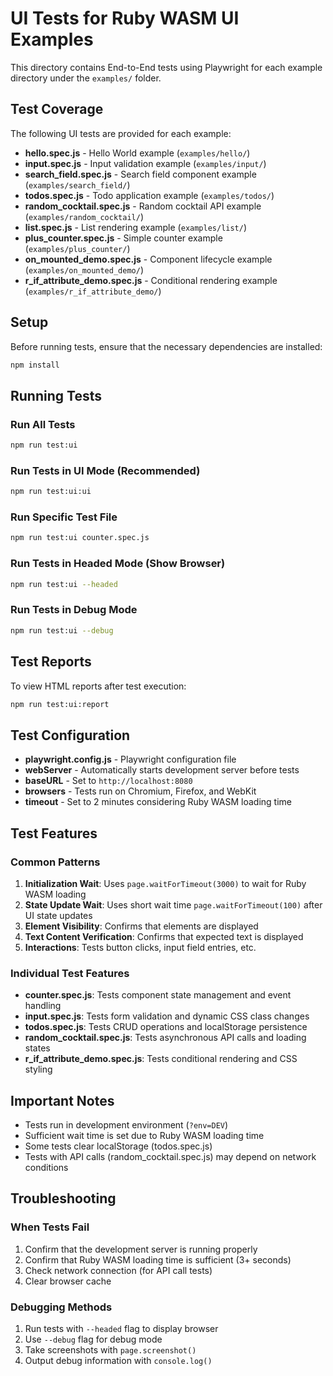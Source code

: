 # UI Tests for Ruby WASM UI Examples

This directory contains End-to-End tests using Playwright for each example directory under the `examples/` folder.

## Test Coverage

The following UI tests are provided for each example:

- **hello.spec.js** - Hello World example (`examples/hello/`)
- **input.spec.js** - Input validation example (`examples/input/`)
- **search_field.spec.js** - Search field component example (`examples/search_field/`)
- **todos.spec.js** - Todo application example (`examples/todos/`)
- **random_cocktail.spec.js** - Random cocktail API example (`examples/random_cocktail/`)
- **list.spec.js** - List rendering example (`examples/list/`)
- **plus_counter.spec.js** - Simple counter example (`examples/plus_counter/`)
- **on_mounted_demo.spec.js** - Component lifecycle example (`examples/on_mounted_demo/`)
- **r_if_attribute_demo.spec.js** - Conditional rendering example (`examples/r_if_attribute_demo/`)

## Setup

Before running tests, ensure that the necessary dependencies are installed:

```bash
npm install
```

## Running Tests

### Run All Tests

```bash
npm run test:ui
```

### Run Tests in UI Mode (Recommended)

```bash
npm run test:ui:ui
```

### Run Specific Test File

```bash
npm run test:ui counter.spec.js
```

### Run Tests in Headed Mode (Show Browser)

```bash
npm run test:ui --headed
```

### Run Tests in Debug Mode

```bash
npm run test:ui --debug
```

## Test Reports

To view HTML reports after test execution:

```bash
npm run test:ui:report
```

## Test Configuration

- **playwright.config.js** - Playwright configuration file
- **webServer** - Automatically starts development server before tests
- **baseURL** - Set to `http://localhost:8080`
- **browsers** - Tests run on Chromium, Firefox, and WebKit
- **timeout** - Set to 2 minutes considering Ruby WASM loading time

## Test Features

### Common Patterns

1. **Initialization Wait**: Uses `page.waitForTimeout(3000)` to wait for Ruby WASM loading
2. **State Update Wait**: Uses short wait time `page.waitForTimeout(100)` after UI state updates
3. **Element Visibility**: Confirms that elements are displayed
4. **Text Content Verification**: Confirms that expected text is displayed
5. **Interactions**: Tests button clicks, input field entries, etc.

### Individual Test Features

- **counter.spec.js**: Tests component state management and event handling
- **input.spec.js**: Tests form validation and dynamic CSS class changes
- **todos.spec.js**: Tests CRUD operations and localStorage persistence
- **random_cocktail.spec.js**: Tests asynchronous API calls and loading states
- **r_if_attribute_demo.spec.js**: Tests conditional rendering and CSS styling

## Important Notes

- Tests run in development environment (`?env=DEV`)
- Sufficient wait time is set due to Ruby WASM loading time
- Some tests clear localStorage (todos.spec.js)
- Tests with API calls (random_cocktail.spec.js) may depend on network conditions

## Troubleshooting

### When Tests Fail

1. Confirm that the development server is running properly
2. Confirm that Ruby WASM loading time is sufficient (3+ seconds)
3. Check network connection (for API call tests)
4. Clear browser cache

### Debugging Methods

1. Run tests with `--headed` flag to display browser
2. Use `--debug` flag for debug mode
3. Take screenshots with `page.screenshot()`
4. Output debug information with `console.log()`
